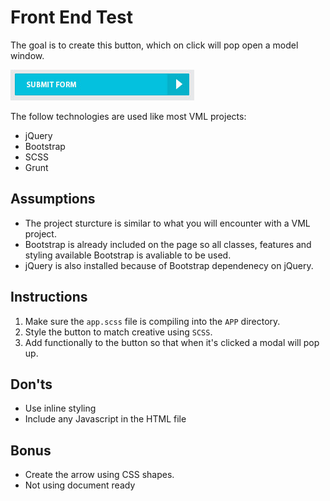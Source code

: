# Front End Test

The goal is to create this button, which on click will pop open a model window. 

![image](assets/button.jpg)

The follow technologies are used like most VML projects:

* jQuery
* Bootstrap
* SCSS
* Grunt

## Assumptions 


* The project sturcture is similar to what you will encounter with a VML project. 
* Bootstrap is already included on the page so all classes, features and styling available Bootstrap is avaliable to be used. 
* jQuery is also installed because of Bootstrap dependenecy on jQuery.


## Instructions 

1. Make sure the `app.scss` file is compiling into the `APP` directory. 
2. Style the button to match creative using `SCSS`. 
3. Add functionally to the button so that when it's clicked a modal will pop up. 


## Don'ts

* Use inline styling
* Include any Javascript in the HTML file


## Bonus

* Create the arrow using CSS shapes. 
* Not using document ready


